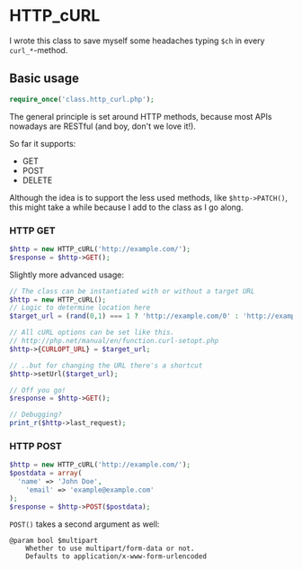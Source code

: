 # HTTP_cURL #

I wrote this class to save myself some headaches typing `$ch` in every `curl_*`-method.

## Basic usage ##

```php
require_once('class.http_curl.php');
```

The general principle is set around HTTP methods, because most APIs nowadays are RESTful (and boy, don't we love it!).

So far it supports:
- GET
- POST
- DELETE

Although the idea is to support the less used methods, like `$http->PATCH()`,  
this might take a while because I add to the class as I go along.

### HTTP GET ###

```php
$http = new HTTP_cURL('http://example.com/');
$response = $http->GET();
```

Slightly more advanced usage:

```php
// The class can be instantiated with or without a target URL
$http = new HTTP_cURL();
// Logic to determine location here
$target_url = (rand(0,1) === 1 ? 'http://example.com/0' : 'http://example.com/1')

// All cURL options can be set like this.
// http://php.net/manual/en/function.curl-setopt.php
$http->{CURLOPT_URL} = $target_url;

// ..but for changing the URL there's a shortcut
$http->setUrl($target_url);

// Off you go!
$response = $http->GET();

// Debugging?
print_r($http->last_request);
```

### HTTP POST ###

```php
$http = new HTTP_cURL('http://example.com/');
$postdata = array(
  'name' => 'John Doe',
	'email' => 'example@example.com'
);
$response = $http->POST($postdata);
```

`POST()` takes a second argument as well:
```
@param bool $multipart
 	Whether to use multipart/form-data or not.
 	Defaults to application/x-www-form-urlencoded
```
